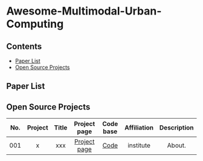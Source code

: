 # Awesome-Multimodal-Urban-Computing

## Contents

- [Paper List](#paper-list) 
- [Open Source Projects](#open-source-projects)

## Paper List

## Open Source Projects
| No. | Project | Title | Project page | Code base | Affiliation | Description |
|:----:|:----:|:----:|:----:|:----:|:----:|:----:|
| 001 | x | xxx | [Project page](https://scholar.google.com/)  | [Code](https://github.com/) | institute | About. |
